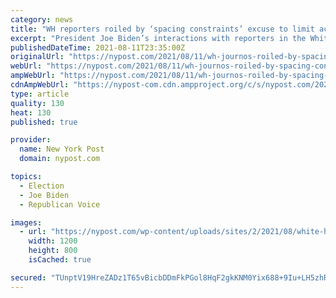 ```yaml
---
category: news
title: "WH reporters roiled by ‘spacing constraints’ excuse to limit access to Biden Q&As"
excerpt: "President Joe Biden’s interactions with reporters in the White House East Room have resembled press conferences but his staff selects which reporters attend, citing “spacing"
publishedDateTime: 2021-08-11T23:35:00Z
originalUrl: "https://nypost.com/2021/08/11/wh-journos-roiled-by-spacing-constraints-to-biden-pressers/"
webUrl: "https://nypost.com/2021/08/11/wh-journos-roiled-by-spacing-constraints-to-biden-pressers/"
ampWebUrl: "https://nypost.com/2021/08/11/wh-journos-roiled-by-spacing-constraints-to-biden-pressers/amp/"
cdnAmpWebUrl: "https://nypost-com.cdn.ampproject.org/c/s/nypost.com/2021/08/11/wh-journos-roiled-by-spacing-constraints-to-biden-pressers/amp/"
type: article
quality: 130
heat: 130
published: true

provider:
  name: New York Post
  domain: nypost.com

topics:
  - Election
  - Joe Biden
  - Republican Voice

images:
  - url: "https://nypost.com/wp-content/uploads/sites/2/2021/08/white-house-reporters-roiled-434.jpg?quality=90&strip=all&w=1200"
    width: 1200
    height: 800
    isCached: true

secured: "TUnptV19HreZADz1T65vBicbDDmFkPGol8HqF2gkKNM0Yix688+9Iu+LH5zhR2BoJFymCBA7kNuKMeXH+k4if/zelboxgjrWSDKdG9fIY82npzeHiBKtR8vWlAmFVSHg/cEAllSKETuA55BuIhYy0U0Qgod04Dtze4G0d77qQ+7O8j5tj76VeRNys9/ndVwmehBckLaqEeZDFAbU23rMcqi5Cwiy+Jgs5PRzgphLA6/nR0S+vonaYrtwQlVgf7KqrAU8FGdJw6Pdav3qKvk2/d1g/L0el7St6TcsQa1kVSZVzgj9zDQNtPC1se22GU7FDLrNDgCLEM8EPJnWF1Us60UuoXC6yKqsNS7OFp/G66w=;EZI/aoD8MXPKlKhKIGUs6A=="
---
```


